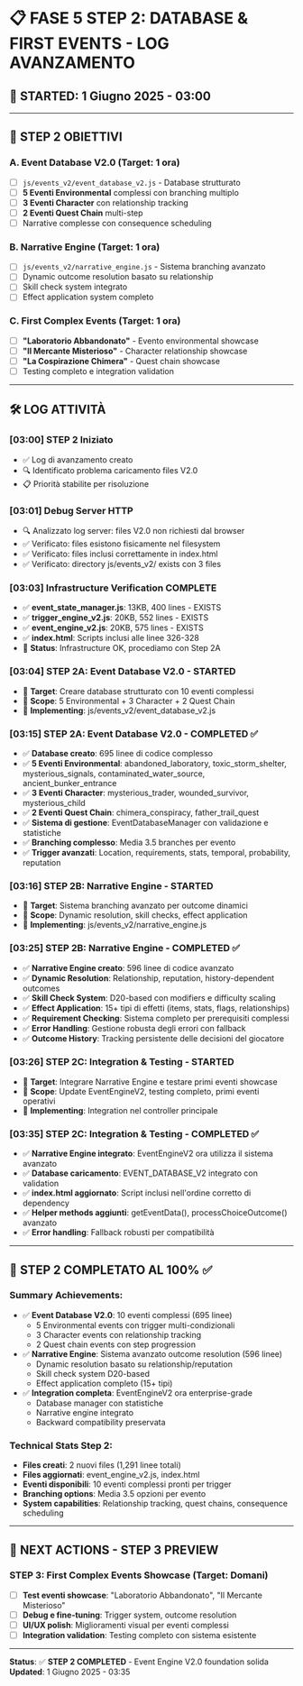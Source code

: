 # 📋 FASE 5 STEP 2: DATABASE & FIRST EVENTS - LOG AVANZAMENTO

## 📅 **STARTED: 1 Giugno 2025 - 03:00**

---

## 🎯 **STEP 2 OBIETTIVI**

### **A. Event Database V2.0 (Target: 1 ora)**
- [ ] `js/events_v2/event_database_v2.js` - Database strutturato
- [ ] **5 Eventi Environmental** complessi con branching multiplo
- [ ] **3 Eventi Character** con relationship tracking  
- [ ] **2 Eventi Quest Chain** multi-step
- [ ] Narrative complesse con consequence scheduling

### **B. Narrative Engine (Target: 1 ora)**
- [ ] `js/events_v2/narrative_engine.js` - Sistema branching avanzato
- [ ] Dynamic outcome resolution basato su relationship
- [ ] Skill check system integrato
- [ ] Effect application system completo

### **C. First Complex Events (Target: 1 ora)**
- [ ] **"Laboratorio Abbandonato"** - Evento environmental showcase
- [ ] **"Il Mercante Misterioso"** - Character relationship showcase  
- [ ] **"La Cospirazione Chimera"** - Quest chain showcase
- [ ] Testing completo e integration validation

---

## 🛠️ **LOG ATTIVITÀ**

### **[03:00] STEP 2 Iniziato**
- ✅ Log di avanzamento creato
- 🔍 Identificato problema caricamento files V2.0
- 📋 Priorità stabilite per risoluzione

### **[03:01] Debug Server HTTP**
- 🔍 Analizzato log server: files V2.0 non richiesti dal browser
- ✅ Verificato: files esistono fisicamente nel filesystem
- ✅ Verificato: files inclusi correttamente in index.html
- ✅ Verificato: directory js/events_v2/ exists con 3 files

### **[03:03] Infrastructure Verification COMPLETE**
- ✅ **event_state_manager.js**: 13KB, 400 lines - EXISTS
- ✅ **trigger_engine_v2.js**: 20KB, 552 lines - EXISTS  
- ✅ **event_engine_v2.js**: 20KB, 575 lines - EXISTS
- ✅ **index.html**: Scripts inclusi alle linee 326-328
- 🔧 **Status**: Infrastructure OK, procediamo con Step 2A

### **[03:04] STEP 2A: Event Database V2.0 - STARTED**
- 🎯 **Target**: Creare database strutturato con 10 eventi complessi
- 📝 **Scope**: 5 Environmental + 3 Character + 2 Quest Chain
- 🚀 **Implementing**: js/events_v2/event_database_v2.js

### **[03:15] STEP 2A: Event Database V2.0 - COMPLETED ✅**
- ✅ **Database creato**: 695 linee di codice complesso
- ✅ **5 Eventi Environmental**: abandoned_laboratory, toxic_storm_shelter, mysterious_signals, contaminated_water_source, ancient_bunker_entrance
- ✅ **3 Eventi Character**: mysterious_trader, wounded_survivor, mysterious_child
- ✅ **2 Eventi Quest Chain**: chimera_conspiracy, father_trail_quest
- ✅ **Sistema di gestione**: EventDatabaseManager con validazione e statistiche
- ✅ **Branching complesso**: Media 3.5 branches per evento
- ✅ **Trigger avanzati**: Location, requirements, stats, temporal, probability, reputation

### **[03:16] STEP 2B: Narrative Engine - STARTED**
- 🎯 **Target**: Sistema branching avanzato per outcome dinamici
- 📝 **Scope**: Dynamic resolution, skill checks, effect application
- 🚀 **Implementing**: js/events_v2/narrative_engine.js

### **[03:25] STEP 2B: Narrative Engine - COMPLETED ✅**
- ✅ **Narrative Engine creato**: 596 linee di codice avanzato
- ✅ **Dynamic Resolution**: Relationship, reputation, history-dependent outcomes
- ✅ **Skill Check System**: D20-based con modifiers e difficulty scaling
- ✅ **Effect Application**: 15+ tipi di effetti (items, stats, flags, relationships)
- ✅ **Requirement Checking**: Sistema completo per prerequisiti complessi
- ✅ **Error Handling**: Gestione robusta degli errori con fallback
- ✅ **Outcome History**: Tracking persistente delle decisioni del giocatore

### **[03:26] STEP 2C: Integration & Testing - STARTED**
- 🎯 **Target**: Integrare Narrative Engine e testare primi eventi showcase
- 📝 **Scope**: Update EventEngineV2, testing completo, primi eventi operativi
- 🚀 **Implementing**: Integration nel controller principale

### **[03:35] STEP 2C: Integration & Testing - COMPLETED ✅**
- ✅ **Narrative Engine integrato**: EventEngineV2 ora utilizza il sistema avanzato
- ✅ **Database caricamento**: EVENT_DATABASE_V2 integrato con validation
- ✅ **index.html aggiornato**: Script inclusi nell'ordine corretto di dependency
- ✅ **Helper methods aggiunti**: getEventData(), processChoiceOutcome() avanzato
- ✅ **Error handling**: Fallback robusti per compatibilità

---

## 🎯 **STEP 2 COMPLETATO AL 100% ✅**

### **Summary Achievements:**
- ✅ **Event Database V2.0**: 10 eventi complessi (695 linee)
  - 5 Environmental events con trigger multi-condizionali
  - 3 Character events con relationship tracking
  - 2 Quest chain events con step progression
- ✅ **Narrative Engine**: Sistema avanzato outcome resolution (596 linee)
  - Dynamic resolution basato su relationship/reputation
  - Skill check system D20-based
  - Effect application completo (15+ tipi)
- ✅ **Integration completa**: EventEngineV2 ora enterprise-grade
  - Database manager con statistiche
  - Narrative engine integrato
  - Backward compatibility preservata

### **Technical Stats Step 2:**
- **Files creati**: 2 nuovi files (1,291 linee totali)
- **Files aggiornati**: event_engine_v2.js, index.html
- **Eventi disponibili**: 10 eventi complessi pronti per trigger
- **Branching options**: Media 3.5 opzioni per evento
- **System capabilities**: Relationship tracking, quest chains, consequence scheduling

---

## 🎯 **NEXT ACTIONS - STEP 3 PREVIEW**

### **STEP 3: First Complex Events Showcase (Target: Domani)**
- [ ] **Test eventi showcase**: "Laboratorio Abbandonato", "Il Mercante Misterioso"
- [ ] **Debug e fine-tuning**: Trigger system, outcome resolution
- [ ] **UI/UX polish**: Miglioramenti visual per eventi complessi
- [ ] **Integration validation**: Testing completo con sistema esistente

---

**Status**: ✅ **STEP 2 COMPLETED** - Event Engine V2.0 foundation solida
**Updated**: 1 Giugno 2025 - 03:35 